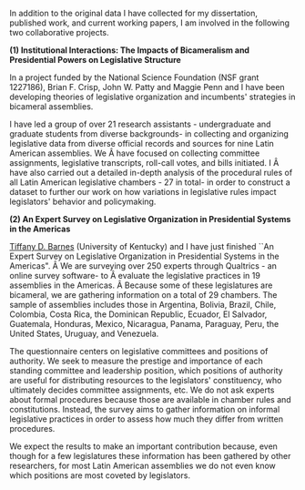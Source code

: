 In addition to the original data I have collected for my dissertation, published work, and current working papers, I am involved in the following two collaborative projects. 

**(1) Institutional Interactions: The Impacts of Bicameralism and Presidential Powers on Legislative Structure**

In a project funded by the National Science Foundation (NSF grant 1227186), Brian F. Crisp, John W. Patty and Maggie Penn and I have been developing theories of legislative organization and incumbents' strategies in bicameral assemblies.

I have led a group of over 21 research assistants - undergraduate and graduate students from diverse backgrounds- in collecting and organizing legislative data from diverse official records and sources for nine Latin American assemblies. We Â have focused on collecting committee assignments, legislative transcripts, roll-call votes, and bills initiated. I Â have also carried out a detailed in-depth analysis of the procedural rules of all Latin American legislative chambers - 27 in total- in order to construct a dataset to further our work on how variations in legislative rules impact legislators' behavior and policymaking.

**(2) An Expert Survey on Legislative Organization in Presidential Systems in the Americas**

[Tiffany D. Barnes](http://tiffanydbarnes.weebly.com) (University of Kentucky) and I have just finished ``An Expert Survey on Legislative Organization in Presidential Systems in the Americas". Â  We are surveying over 250 experts through Qualtrics - an online survey software- to Â evaluate the legislative practices in 19 assemblies in the Americas. Â Because some of these legislatures are bicameral, we are gathering information on a total of 29 chambers. The sample of assemblies includes those in Argentina, Bolivia, Brazil, Chile, Colombia, Costa Rica, the Dominican Republic, Ecuador, El Salvador, Guatemala, Honduras, Mexico, Nicaragua, Panama, Paraguay, Peru, the United States, Uruguay, and Venezuela.

The questionnaire centers on legislative committees and positions of authority. We seek to measure the prestige and importance of each standing committee and leadership position, which positions of authority are useful for distributing resources to the legislators' constituency, who ultimately decides committee assignments, etc. We do not ask experts about formal procedures because those are available in chamber rules and constitutions. Instead, the survey aims to gather information on informal legislative practices in order to assess how much they differ from written procedures.

We expect the results to make an important contribution because, even though for a few legislatures these information has been gathered by other researchers, for most Latin American assemblies we do not even know which positions are most coveted by legislators.
